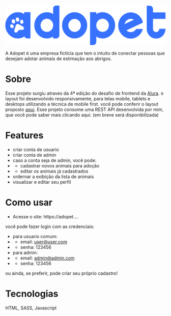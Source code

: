 <p align="center">
  <img src="./assets/img/LogoR.svg" alt="logo da adopet">
</p>

A Adopet é uma empresa fictícia que tem o intuito de conectar pessoas que desejam adotar animais de estimação aos abrigos.


# Sobre

Esse projeto surgiu atraves da 4ª edição do desafio de frontend da [Alura](alura.com).
o layout foi desenvolvido responsivamente, para telas mobile, tablets e desktops utilizando a técnica de mobile first. você pode conferir o layout proposto [aqui](https://www.figma.com/file/TlfkDoIu8uyjZNla1T8TpH/Challenge---Adopet?type=design&node-id=518-11&mode=design&t=D7XtrSZvzeuWPoMA-0). Esse projeto consome uma REST API desenvolvida por mim, que você pode saber mais clicando aqui. (em breve será disponibilizada)

# Features

* criar conta de usuario
* criar conta de  admin
* caso a conta seja de admin, você pode:
* * cadastrar novos animais para adoção
* * editar os animais já cadastrados
* ordernar a exibição da lista de animais
* visualizar e editar seu perfil


# Como usar


* Acesse o site: https://adopet....

 você pode fazer login com as credenciais:
* para usuario comum:
* * email: user@user.com
* * senha: 123456
* para admin:
* * email: admin@admin.com
* * senha: 123456

ou ainda, se preferir, pode criar seu próprio cadastro!

# Tecnologias

HTML, SASS, Javascript

